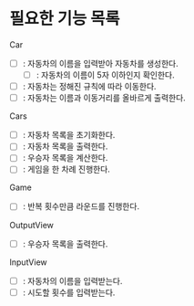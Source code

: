 # 필요한 기능 목록

Car
- [ ] : 자동차의 이름을 입력받아 자동차를 생성한다.
  - [ ] : 자동차의 이름이 5자 이하인지 확인한다.
- [ ] : 자동차는 정해진 규칙에 따라 이동한다.
- [ ] : 자동차는 이름과 이동거리를 올바르게 출력한다.

Cars
- [ ] : 자동차 목록을 초기화한다.
- [ ] : 자동차 목록을 출력한다.
- [ ] : 우승자 목록을 계산한다.
- [ ] : 게임을 한 차례 진행한다.

Game
- [ ] : 반복 횟수만큼 라운드를 진행한다.

OutputView
- [ ] : 우승자 목록을 출력한다.

InputView
- [ ] : 자동차의 이름을 입력받는다.
- [ ] : 시도할 횟수를 입력받는다.

